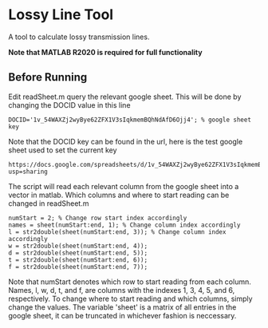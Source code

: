 # Lossy Line Tool

A tool to calculate lossy transmission lines.

**Note that MATLAB R2020 is required for full functionality**

## Before Running

Edit readSheet.m query the relevant google sheet. This will be done by changing the DOCID value in this line

```
DOCID='1v_54WAXZj2wyBye62ZFX1V3sIqkmemBQhNdAfD6Ojj4'; % google sheet key
```

Note that the DOCID key can be found in the url, here is the test google sheet used to set the current key

```
https://docs.google.com/spreadsheets/d/1v_54WAXZj2wyBye62ZFX1V3sIqkmemBQhNdAfD6Ojj4/edit?usp=sharing
```

The script will read each relevant column from the google sheet into a vector in matlab. Which columns and where to start reading can be changed in readSheet.m

```
numStart = 2; % Change row start index accordingly
names = sheet(numStart:end, 1); % Change column index accordingly
l = str2double(sheet(numStart:end, 3)); % Change column index accordingly
w = str2double(sheet(numStart:end, 4));
d = str2double(sheet(numStart:end, 5));
t = str2double(sheet(numStart:end, 6));
f = str2double(sheet(numStart:end, 7));
```

Note that numStart denotes which row to start reading from each column. Names, l, w, d, t, and f, are columns with the indexes 1, 3, 4, 5, and 6, respectively. To change where to start reading and which columns, simply change the values. The variable 'sheet' is a matrix of all entries in the google sheet, it can be truncated in whichever fashion is neccessary.
